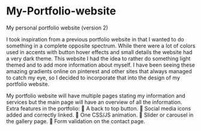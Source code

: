 # My-Portfolio-website
My personal portfolio website (version 2)


I took inspiration from a previous portfolio website in that I wanted to do something in a complete opposite spectrum. While there were a lot of colors used in accents with button hover effects and small details the website had a very dark theme.
This website I had the idea to rather do something light themed and to add more information about myself. I have been seeing these amazing gradients online on pinterest and other sites that always managed to catch my eye, so I decided to incorporate that into the design of my portfolio website.

My portfolio website will have multiple pages stating my information and services but the main page will have an overview of all the information.
Extra features in the portfolio:
	A back to top button.
	Social media icons added and correctly linked.
	One CSS/JS animation.
	Slider or carousel in the gallery page.
	Form validation on the contact page.
